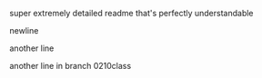 super extremely detailed readme that's perfectly understandable

newline

another line

another line in branch 0210class
